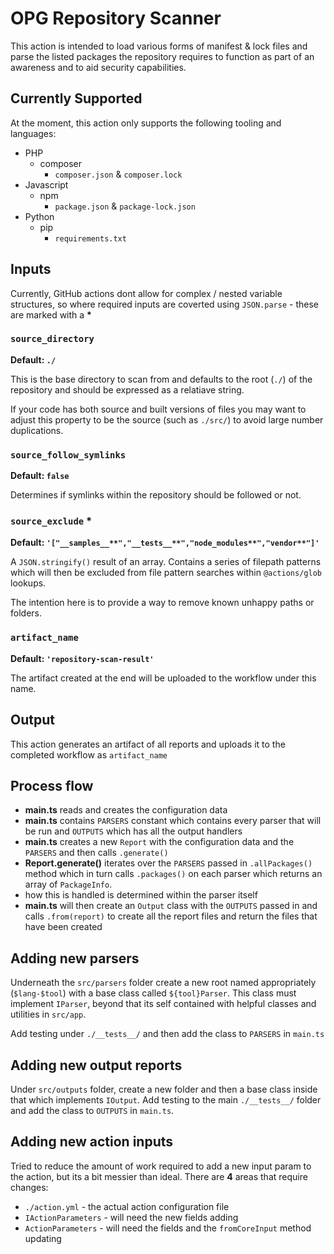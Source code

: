 # OPG Repository Scanner

This action is intended to load various forms of manifest & lock files and parse the listed packages the repository requires to function as part of an awareness and to aid security capabilities.

## Currently Supported

At the moment, this action only supports the following tooling and languages:

- PHP
    - composer
        - `composer.json` & `composer.lock`
- Javascript
    - npm
        - `package.json` & `package-lock.json`
- Python
    - pip
        - `requirements.txt`



## Inputs

Currently, GitHub actions dont allow for complex / nested variable structures, so where required inputs are coverted using `JSON.parse` - these are marked with a **\***

### `source_directory`

**Default: `./`**

This is the base directory to scan from and defaults to the root (`./`) of the repository and should be expressed as a relatiave string.

If your code has both source and built versions of files you may want to adjust this property to be the source (such as `./src/`) to avoid large number duplications.

### `source_follow_symlinks`

**Default: `false`**

Determines if symlinks within the repository should be followed or not.

### `source_exclude` **\***

**Default: `'["__samples__**","__tests__**","node_modules**","vendor**"]'`**

A `JSON.stringify()` result of an array. Contains a series of filepath patterns which will then be excluded from file pattern searches within `@actions/glob` lookups.

The intention here is to provide a way to remove known unhappy paths or folders.


### `artifact_name`

**Default: `'repository-scan-result'`**

The artifact created at the end will be uploaded to the workflow under this name.


## Output

This action generates an artifact of all reports and uploads it to the completed workflow as `artifact_name`


## Process flow

- **main.ts** reads and creates the configuration data
- **main.ts** contains `PARSERS` constant which contains every parser that will be run and `OUTPUTS` which has all the output handlers
- **main.ts** creates a new `Report` with the configuration data and the `PARSERS` and then calls `.generate()`
- **Report.generate()** iterates over the `PARSERS` passed in `.allPackages()` method which in turn calls `.packages()` on each parser which returns an array of `PackageInfo`.
- how this is handled is determined within the parser itself
- **main.ts** will then create an `Output` class with the `OUTPUTS` passed in and calls `.from(report)` to create all the report files and return the files that have been created

## Adding new parsers

Underneath the `src/parsers` folder create a new root named appropriately (`$lang-$tool`) with a base class called `${tool}Parser`. This class must implement `IParser`, beyond that its self contained with helpful classes and utilities in `src/app`.

Add testing under `./__tests__/` and then add the class to `PARSERS` in `main.ts`

## Adding new output reports

Under `src/outputs` folder, create a new folder and then a base class inside that which implements `IOutput`. Add testing to the main `./__tests__/` folder and add the class to `OUTPUTS` in `main.ts`.


## Adding new action inputs

Tried to reduce the amount of work required to add a new input param to the action, but its a bit messier than ideal. There are **4** areas that require changes:

- `./action.yml` - the actual action configuration file
- `IActionParameters` - will need the new fields adding
- `ActionParameters` - will need the fields and the `fromCoreInput` method updating
